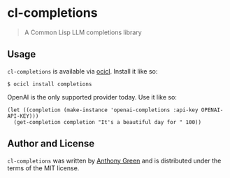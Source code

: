 # cl-completions
> A Common Lisp LLM completions library

Usage
------

`cl-completions` is available via [ocicl](https://github.com/ocicl/ocicl).  Install it like so:
```
$ ocicl install completions
```

OpenAI is the only supported provider today.  Use it like so:

```
(let ((completion (make-instance 'openai-completions :api-key OPENAI-API-KEY)))
  (get-completion completion "It's a beautiful day for " 100))
```


Author and License
-------------------

``cl-completions`` was written by [Anthony
Green](https://github.com/atgreen) and is distributed under the terms
of the MIT license.
